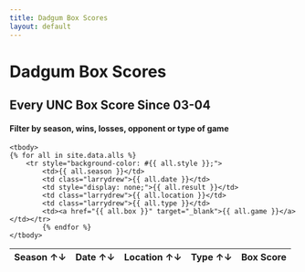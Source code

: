```yaml
---
title: Dadgum Box Scores
layout: default
---
```


# Dadgum Box Scores 

## Every UNC Box Score Since 03-04

#### Filter by season, wins, losses, opponent or type of game


<table id="example" class="display center" cellspacing="0" width="100%">
	<thead>
         <tr> 
           <th>Season ↑↓</th>
           <th class="larrydrew">Date ↑↓</th>
           <th style="display: none;">Result ↑↓</th>
           <th>Location ↑↓</th>
           <th class="larrydrew">Type ↑↓</th>
           <th data-sortable="false">Box Score</th>
         </tr>
     </thead>

    <tbody>
	{% for all in site.data.alls %}
		<tr style="background-color: #{{ all.style }};">
  			<td>{{ all.season }}</td> 
  			<td class="larrydrew">{{ all.date }}</td> 
  			<td style="display: none;">{{ all.result }}</td>
  			<td class="larrydrew">{{ all.location }}</td>
  			<td class="larrydrew">{{ all.type }}</td>
  			<td><a href="{{ all.box }}" target="_blank">{{ all.game }}</a></td></tr>
  			{% endfor %}
    </tbody>
</table>


